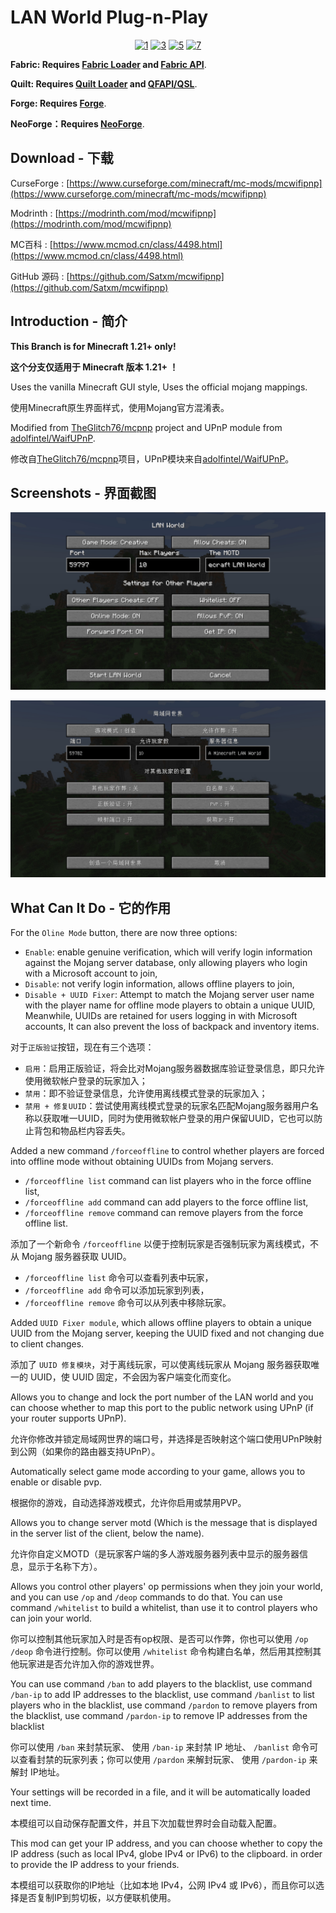 # LAN World Plug-n-Play

<div align="center">

[![1][1]][2] [![3][3]][4] [![5][5]][6] [![7][7]][8]

</div>

[1]: https://img.shields.io/modrinth/dt/RTWpcTBp?label=Modrinth%0aDownloads&logo=modrinth&style=flat&color=45A35F&labelcolor=2D2D2D
[2]: https://modrinth.com/mod/mcwifipnp

[3]: https://img.shields.io/curseforge/dt/450250?label=CurseForge%0aDownloads&logo=curseforge&style=flat&color=E36639&labelcolor=2D2D2D
[4]: https://www.curseforge.com/minecraft/mc-mods/mcwifipnp

[5]: https://img.shields.io/badge/Available%20for-%201.15%20to%201.21-47376F?logo=files&color=377BCB&labelcolor=2D2D2D
[6]: https://modrinth.com/mod/mcwifipnp/versions

[7]: https://img.shields.io/github/license/Satxm/mcwifipnp?label=License&logo=github&style=flat&color=E51050&labelcolor=2D2D2D
[8]: https://github.com/satxm/mcwifipnp

**Fabric: Requires [Fabric Loader](https://fabricmc.net/use/) and [Fabric API](https://modrinth.com/mod/fabric-api)**.

**Quilt: Requires [Quilt Loader](https://quiltmc.org/install/) and [QFAPI/QSL](https://modrinth.com/mod/qsl)**.

**Forge: Requires [Forge](https://files.minecraftforge.net/net/minecraftforge/forge/)**.

**NeoForge：Requires [NeoForge](https://projects.neoforged.net/neoforged/neoforge/)**.

## Download - 下载

CurseForge : [https://www.curseforge.com/minecraft/mc-mods/mcwifipnp](https://www.curseforge.com/minecraft/mc-mods/mcwifipnp)

Modrinth : [https://modrinth.com/mod/mcwifipnp](https://modrinth.com/mod/mcwifipnp)

MC百科 : [https://www.mcmod.cn/class/4498.html](https://www.mcmod.cn/class/4498.html)

GitHub 源码 : [https://github.com/Satxm/mcwifipnp](https://github.com/Satxm/mcwifipnp)

## Introduction - 简介

**This Branch is for Minecraft 1.21+ only!**

**这个分支仅适用于 Minecraft 版本 1.21+ ！**

Uses the vanilla Minecraft GUI style, Uses the official mojang mappings.

使用Minecraft原生界面样式，使用Mojang官方混淆表。

Modified from [TheGlitch76/mcpnp](https://github.com/TheGlitch76/mcpnp) project and UPnP module from [adolfintel/WaifUPnP](https://github.com/adolfintel/WaifUPnP).

修改自[TheGlitch76/mcpnp](https://github.com/TheGlitch76/mcpnp)项目，UPnP模块来自[adolfintel/WaifUPnP](https://github.com/adolfintel/WaifUPnP)。

## Screenshots - 界面截图

<div align="center">

![GUI EN-US](https://github.com/Satxm/images/raw/main/en.jpg)

![GUI ZH-CN](https://github.com/Satxm/images/raw/main/zh.jpg)

</div>

## What Can It Do - 它的作用

For the `Oline Mode` button, there are now three options: 
 - `Enable`: enable genuine verification, which will verify login information against the Mojang server database, only allowing players who login with a Microsoft account to join, 
 - `Disable`: not verify login information, allows offline players to join, 
 - `Disable + UUID Fixer`: Attempt to match the Mojang server user name with the player name for offline mode players to obtain a unique UUID, Meanwhile, UUIDs are retained for users logging in with Microsoft accounts, It can also prevent the loss of backpack and inventory items.

对于`正版验证`按钮，现在有三个选项：
 - `启用`：启用正版验证，将会比对Mojang服务器数据库验证登录信息，即只允许使用微软帐户登录的玩家加入；
 - `禁用`：即不验证登录信息，允许使用离线模式登录的玩家加入；
 - `禁用 + 修复UUID`：尝试使用离线模式登录的玩家名匹配Mojang服务器用户名称以获取唯一UUID，同时为使用微软帐户登录的用户保留UUID，它也可以防止背包和物品栏内容丢失。

Added a new command `/forceoffline` to control whether players are forced into offline mode without obtaining UUIDs from Mojang servers. 
 - `/forceoffline list` command can list players who in the force offline list, 
 - `/forceoffline add` command can add players to the force offline list, 
 - `/forceoffline remove` command can remove players from the force offline list.

添加了一个新命令 `/forceoffline` 以便于控制玩家是否强制玩家为离线模式，不从 Mojang 服务器获取 UUID。
 - `/forceoffline list` 命令可以查看列表中玩家，
 - `/forceoffline add` 命令可以添加玩家到列表，
 - `/forceoffline remove` 命令可以从列表中移除玩家。

Added `UUID Fixer module`, which allows offline players to obtain a unique UUID from the Mojang server, keeping the UUID fixed and not changing due to client changes.

添加了 `UUID 修复模块`，对于离线玩家，可以使离线玩家从 Mojang 服务器获取唯一的 UUID，使 UUID 固定，不会因为客户端变化而变化。

Allows you to change and lock the port number of the LAN world and you can choose whether to map this port to the public network using UPnP (if your router supports UPnP).

允许你修改并锁定局域网世界的端口号，并选择是否映射这个端口使用UPnP映射到公网（如果你的路由器支持UPnP）。

Automatically select game mode according to your game, allows you to enable or disable pvp.

根据你的游戏，自动选择游戏模式，允许你启用或禁用PVP。

Allows you to change server motd (Which is the message that is displayed in the server list of the client, below the name).

允许你自定义MOTD（是玩家客户端的多人游戏服务器列表中显示的服务器信息，显示于名称下方）。

Allows you control other players' op permissions when they join your world, and you can use `/op` and `/deop` commands to do that. You can use command `/whitelist` to build a whitelist, than use it to control players who can join your world.

你可以控制其他玩家加入时是否有op权限、是否可以作弊，你也可以使用 `/op` `/deop` 命令进行控制。你可以使用 `/whitelist` 命令构建白名单，然后用其控制其他玩家进是否允许加入你的游戏世界。

You can use command `/ban` to add players to the blacklist, use command `/ban-ip` to add IP addresses to the blacklist, use command `/banlist` to list players who in the blacklist, use command `/pardon` to remove players from the blacklist, use command `/pardon-ip` to remove IP addresses from the blacklist

你可以使用 `/ban` 来封禁玩家、 使用 `/ban-ip` 来封禁 IP 地址、 `/banlist` 命令可以查看封禁的玩家列表；你可以使用 `/pardon` 来解封玩家、 使用 `/pardon-ip` 来解封 IP地址。

Your settings will be recorded in a file, and it will be automatically loaded next time.

本模组可以自动保存配置文件，并且下次加载世界时会自动载入配置。

This mod can get your IP address, and you can choose whether to copy the IP address (such as local IPv4, globe IPv4 or IPv6) to the clipboard. in order to provide the IP address to your friends.

本模组可以获取你的IP地址（比如本地 IPv4，公网 IPv4 或 IPv6），而且你可以选择是否复制IP到剪切板，以方便联机使用。
